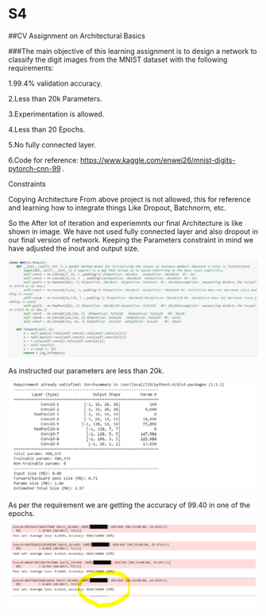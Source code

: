 # S4
##CV Assignment on Architectural Basics

###The main objective of this learning assignment is to design a network to classify the digit images from the MNIST dataset with the following requirements:

1.99.4% validation accuracy.

2.Less than 20k Parameters.

3.Experimentation is allowed.

4.Less than 20 Epochs.

5.No fully connected layer.

6.Code for reference: https://www.kaggle.com/enwei26/mnist-digits-pytorch-cnn-99 .

Constraints

Copying Architecture From above project is not allowed, this for reference and learning how to integrate things Like Dropout, Batchnorm, etc.

So the After lot of iteration and experiemnts our final Architecture is like shown in image.
We have not used fully connected layer and also dropout in our final version of network.
Keeping the Parameters constraint in mind we have adjusted the inout and output size.

![Final Architecture](Final_Architecture.JPG)

As instructed our parameters are less than 20k.

![Parameters](Parameters_S4.JPG)

As per the requirement we are getting the accuracy of 99.40 in one of the epochs.

![Accuracy](Accuracy_99.40.JPG)

